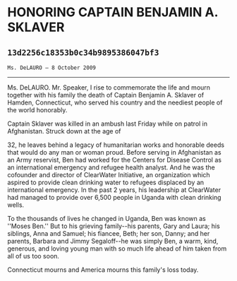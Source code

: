 # HONORING CAPTAIN BENJAMIN A. SKLAVER
## `13d2256c18353b0c34b9895386047bf3`
`Ms. DeLAURO — 8 October 2009`

---


Ms. DeLAURO. Mr. Speaker, I rise to commemorate the life and mourn 
together with his family the death of Captain Benjamin A. Sklaver of 
Hamden, Connecticut, who served his country and the neediest people of 
the world honorably.

Captain Sklaver was killed in an ambush last Friday while on patrol 
in Afghanistan. Struck down at the age of


32, he leaves behind a legacy of humanitarian works and honorable deeds 
that would do any man or woman proud. Before serving in Afghanistan as 
an Army reservist, Ben had worked for the Centers for Disease Control 
as an international emergency and refugee health analyst. And he was 
the cofounder and director of ClearWater Initiative, an organization 
which aspired to provide clean drinking water to refugees displaced by 
an international emergency. In the past 2 years, his leadership at 
ClearWater had managed to provide over 6,500 people in Uganda with 
clean drinking wells.

To the thousands of lives he changed in Uganda, Ben was known as 
''Moses Ben.'' But to his grieving family--his parents, Gary and Laura; 
his siblings, Anna and Samuel; his fiancee, Beth; her son, Danny; and 
her parents, Barbara and Jimmy Segaloff--he was simply Ben, a warm, 
kind, generous, and loving young man with so much life ahead of him 
taken from all of us too soon.

Connecticut mourns and America mourns this family's loss today.
